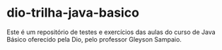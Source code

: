 # dio-trilha-java-basico
Este é um repositório de testes e exercícios das aulas do curso de Java Básico oferecido pela Dio, pelo professor Gleyson Sampaio.
